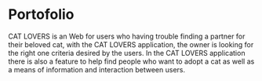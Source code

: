 # Portofolio

CAT LOVERS is an Web for users who having trouble finding a partner for their beloved cat, with the CAT LOVERS application, the owner is looking for the right one criteria desired by the users. In the CAT LOVERS application there is also a feature to help find people who want to adopt a cat as well as a means of information and interaction between users.

